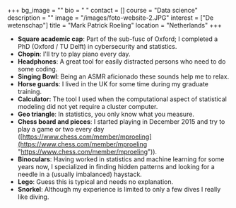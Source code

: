 +++
bg_image = ""
bio = " "
contact = []
course = "Data science"
description = ""
image = "/images/foto-website-2.JPG"
interest = ["De wetenschap"]
title = "Mark Patrick Roeling"
location = "Netherlands"
+++
* **Square academic cap**: Part of the sub-fusc of Oxford; I completed a PhD (Oxford / TU Delft) in cybersecurity and statistics.
* **Chopin**: I'll try to play piano every day.
* **Headphones**: A great tool for easily distracted persons who need to do some coding.
* **Singing Bowl**: Being an ASMR aficionado these sounds help me to relax.
* **Horse guards**: I lived in the UK for some time during my graduate training.
* **Calculator:** The tool I used when the computational aspect of statistical modeling did not yet require a cluster computer.
* **Geo triangle**: In statistics, you only know what you measure.
* **Chess board and pieces**: I started playing in December 2015 and try to play a game or two every day ([https://www.chess.com/member/mproeling](https://www.chess.com/member/mproeling "https://www.chess.com/member/mproeling")).
* **Binoculars**: Having worked in statistics and machine learning for some years now, I specialized in finding hidden patterns and looking for a needle in a (usually imbalanced) haystack.
* **Lego**: Guess this is typical and needs no explanation.
* **Snorkel**: Although my experience is limited to only a few dives I really like diving.
